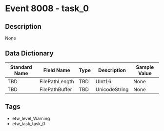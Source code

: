 # Event 8008 - task_0

## Description
None

## Data Dictionary
|Standard Name|Field Name|Type|Description|Sample Value|
|---|---|---|---|---|
|TBD|FilePathLength|TBD|UInt16|None|None|
|TBD|FilePathBuffer|TBD|UnicodeString|None|None|

## Tags
* etw_level_Warning
* etw_task_task_0